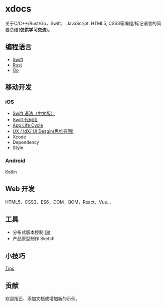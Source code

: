 # xdocs

关于C/C++/Rust/Go，Swift， JavaScript,  HTML5, CSS3等编程/标记语言的简要总结(**仅供学习交流**)。

## 编程语言

- [Swift](swift/swift_zh.md)
- [Rust](rust/rust.md)
- [Go](golang/golang.md)

## 移动开发

### iOS

- [Swift 语法（中文版）](swift/swift_zh.md)
- [Swift 代码段](swift/code.md)
- [App Life Cycle](swift/appLifeCycle.md)
- [UX / IdX/ UI Desgin(思维导图)](images/APPDesign.png)
- Xcode
- Dependency
- Style

### Android

Kotlin

## Web 开发

HTML5，CSS3，ES6，DOM，BOM，React，Vue...

## 工具

- 分布式版本控制 [Git](git/git.md)
- 产品原型制作 Sketch

## 小技巧

[Tips](tips/tips.md)

## 贡献

欢迎指正、添加文档或增加新的示例。